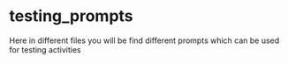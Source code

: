 # testing_prompts
Here in different files you will be find different prompts which can be used for testing activities
